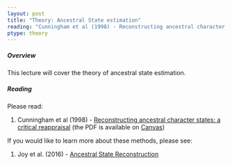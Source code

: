 ```yaml
---
layout: post
title: "Theory: Ancestral State estimation"
reading: "Cunningham et al (1998) - Reconstructing ancestral character states: a critical reappraisal"
ptype: theory
---
```


##### Overview

This lecture will cover the theory of ancestral state estimation. 

##### Reading

Please read:

1. Cunningham et al (1998) - [Reconstructing ancestral character states: a critical reappraisal](https://www.sciencedirect.com/science/article/pii/S0169534798013822) (the PDF is available on [Canvas](https://canvas.iastate.edu/courses/46870/files/4737916?module_item_id=1460720))

If you would like to learn more about these methods, please see: 

1. Joy et al. (2016) - [Ancestral State Reconstruction](http://journals.plos.org/ploscompbiol/article?id=10.1371/journal.pcbi.1004763)
